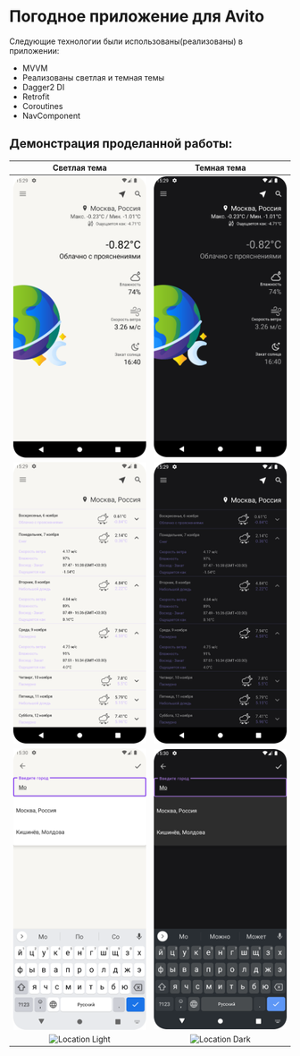 # Погодное приложение для Avito

Следующие технологии были использованы(реализованы) в приложении:
- MVVM
- Реализованы светлая и темная темы
- Dagger2 DI
- Retrofit
- Coroutines
- NavComponent

## Демонстрация проделанной работы:

| Светлая тема | Темная тема |
| :---: | :---: |
| ![Home Light](demo/main_light.png "Home Light") | ![Home Dark](demo/main_dark.png "Home Dark") |
| ![Week Light](demo/week_light.png "Week Light") | ![Week Dark](demo/week_dark.png "Week Dark") |
| ![Search Light](demo/search_light.png "Search Light") | ![Search Dark](demo/search_dark.png "Search Dark") |
| ![Location Light](demo/gps_light.gif "Location Light") | ![Location Dark](demo/gps_dark.gif "Location Dark") |